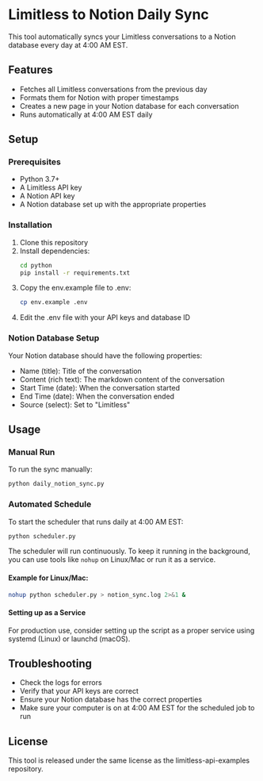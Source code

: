 # Limitless to Notion Daily Sync

This tool automatically syncs your Limitless conversations to a Notion database every day at 4:00 AM EST.

## Features

- Fetches all Limitless conversations from the previous day
- Formats them for Notion with proper timestamps
- Creates a new page in your Notion database for each conversation
- Runs automatically at 4:00 AM EST daily

## Setup

### Prerequisites

- Python 3.7+
- A Limitless API key
- A Notion API key
- A Notion database set up with the appropriate properties

### Installation

1. Clone this repository
2. Install dependencies:
   ```bash
   cd python
   pip install -r requirements.txt
   ```
3. Copy the env.example file to .env:
   ```bash
   cp env.example .env
   ```
4. Edit the .env file with your API keys and database ID

### Notion Database Setup

Your Notion database should have the following properties:
- Name (title): Title of the conversation
- Content (rich text): The markdown content of the conversation
- Start Time (date): When the conversation started
- End Time (date): When the conversation ended
- Source (select): Set to "Limitless"

## Usage

### Manual Run

To run the sync manually:

```bash
python daily_notion_sync.py
```

### Automated Schedule

To start the scheduler that runs daily at 4:00 AM EST:

```bash
python scheduler.py
```

The scheduler will run continuously. To keep it running in the background, you can use tools like `nohup` on Linux/Mac or run it as a service.

#### Example for Linux/Mac:

```bash
nohup python scheduler.py > notion_sync.log 2>&1 &
```

#### Setting up as a Service

For production use, consider setting up the script as a proper service using systemd (Linux) or launchd (macOS).

## Troubleshooting

- Check the logs for errors
- Verify that your API keys are correct
- Ensure your Notion database has the correct properties
- Make sure your computer is on at 4:00 AM EST for the scheduled job to run

## License

This tool is released under the same license as the limitless-api-examples repository. 